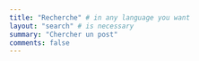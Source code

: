 ```yaml
---
title: "Recherche" # in any language you want
layout: "search" # is necessary
summary: "Chercher un post"
comments: false
---
```

